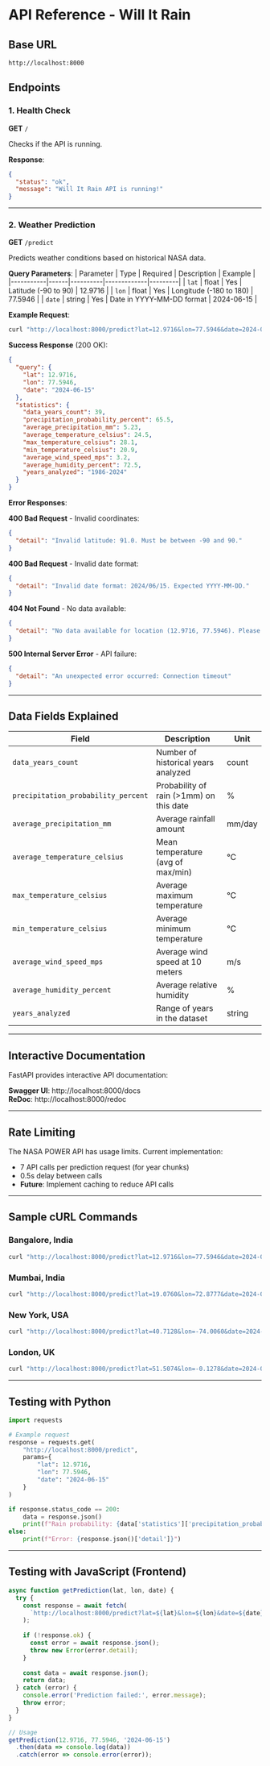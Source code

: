# API Reference - Will It Rain

## Base URL
```
http://localhost:8000
```

## Endpoints

### 1. Health Check
**GET** `/`

Checks if the API is running.

**Response**:
```json
{
  "status": "ok",
  "message": "Will It Rain API is running!"
}
```

---

### 2. Weather Prediction
**GET** `/predict`

Predicts weather conditions based on historical NASA data.

**Query Parameters**:
| Parameter | Type | Required | Description | Example |
|-----------|------|----------|-------------|---------|
| `lat` | float | Yes | Latitude (-90 to 90) | 12.9716 |
| `lon` | float | Yes | Longitude (-180 to 180) | 77.5946 |
| `date` | string | Yes | Date in YYYY-MM-DD format | 2024-06-15 |

**Example Request**:
```bash
curl "http://localhost:8000/predict?lat=12.9716&lon=77.5946&date=2024-06-15"
```

**Success Response** (200 OK):
```json
{
  "query": {
    "lat": 12.9716,
    "lon": 77.5946,
    "date": "2024-06-15"
  },
  "statistics": {
    "data_years_count": 39,
    "precipitation_probability_percent": 65.5,
    "average_precipitation_mm": 5.23,
    "average_temperature_celsius": 24.5,
    "max_temperature_celsius": 28.1,
    "min_temperature_celsius": 20.9,
    "average_wind_speed_mps": 3.2,
    "average_humidity_percent": 72.5,
    "years_analyzed": "1986-2024"
  }
}
```

**Error Responses**:

**400 Bad Request** - Invalid coordinates:
```json
{
  "detail": "Invalid latitude: 91.0. Must be between -90 and 90."
}
```

**400 Bad Request** - Invalid date format:
```json
{
  "detail": "Invalid date format: 2024/06/15. Expected YYYY-MM-DD."
}
```

**404 Not Found** - No data available:
```json
{
  "detail": "No data available for location (12.9716, 77.5946). Please try a different location."
}
```

**500 Internal Server Error** - API failure:
```json
{
  "detail": "An unexpected error occurred: Connection timeout"
}
```

---

## Data Fields Explained

| Field | Description | Unit |
|-------|-------------|------|
| `data_years_count` | Number of historical years analyzed | count |
| `precipitation_probability_percent` | Probability of rain (>1mm) on this date | % |
| `average_precipitation_mm` | Average rainfall amount | mm/day |
| `average_temperature_celsius` | Mean temperature (avg of max/min) | °C |
| `max_temperature_celsius` | Average maximum temperature | °C |
| `min_temperature_celsius` | Average minimum temperature | °C |
| `average_wind_speed_mps` | Average wind speed at 10 meters | m/s |
| `average_humidity_percent` | Average relative humidity | % |
| `years_analyzed` | Range of years in the dataset | string |

---

## Interactive Documentation

FastAPI provides interactive API documentation:

**Swagger UI**: http://localhost:8000/docs  
**ReDoc**: http://localhost:8000/redoc

---

## Rate Limiting

The NASA POWER API has usage limits. Current implementation:
- 7 API calls per prediction request (for year chunks)
- 0.5s delay between calls
- **Future**: Implement caching to reduce API calls

---

## Sample cURL Commands

### Bangalore, India
```bash
curl "http://localhost:8000/predict?lat=12.9716&lon=77.5946&date=2024-06-15"
```

### Mumbai, India
```bash
curl "http://localhost:8000/predict?lat=19.0760&lon=72.8777&date=2024-07-20"
```

### New York, USA
```bash
curl "http://localhost:8000/predict?lat=40.7128&lon=-74.0060&date=2024-12-25"
```

### London, UK
```bash
curl "http://localhost:8000/predict?lat=51.5074&lon=-0.1278&date=2024-08-10"
```

---

## Testing with Python

```python
import requests

# Example request
response = requests.get(
    "http://localhost:8000/predict",
    params={
        "lat": 12.9716,
        "lon": 77.5946,
        "date": "2024-06-15"
    }
)

if response.status_code == 200:
    data = response.json()
    print(f"Rain probability: {data['statistics']['precipitation_probability_percent']}%")
else:
    print(f"Error: {response.json()['detail']}")
```

---

## Testing with JavaScript (Frontend)

```javascript
async function getPrediction(lat, lon, date) {
  try {
    const response = await fetch(
      `http://localhost:8000/predict?lat=${lat}&lon=${lon}&date=${date}`
    );
    
    if (!response.ok) {
      const error = await response.json();
      throw new Error(error.detail);
    }
    
    const data = await response.json();
    return data;
  } catch (error) {
    console.error('Prediction failed:', error.message);
    throw error;
  }
}

// Usage
getPrediction(12.9716, 77.5946, '2024-06-15')
  .then(data => console.log(data))
  .catch(error => console.error(error));
```
